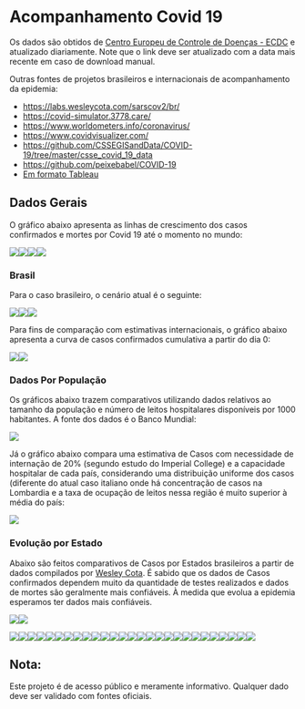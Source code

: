 Acompanhamento Covid 19
================

Os dados são obtidos de [Centro Europeu de Controle de Doenças - ECDC](https://www.ecdc.europa.eu/sites/default/files/documents/COVID-19-geographic-disbtribution-worldwide-2020-03-22.xlsx) e atualizado diariamente. Note que o link deve ser atualizado com a data mais recente em caso de download manual.

Outras fontes de projetos brasileiros e internacionais de acompanhamento da epidemia:

-   <https://labs.wesleycota.com/sarscov2/br/>
-   <https://covid-simulator.3778.care/>
-   <https://www.worldometers.info/coronavirus/>
-   <https://www.covidvisualizer.com/>
-   <https://github.com/CSSEGISandData/COVID-19/tree/master/csse_covid_19_data>
-   <https://github.com/peixebabel/COVID-19>
-   [Em formato Tableau](https://www.tableau.com/covid-19-coronavirus-data-resources)

Dados Gerais
------------

O gráfico abaixo apresenta as linhas de crescimento dos casos confirmados e mortes por Covid 19 até o momento no mundo:

![](README_files/figure-markdown_github/unnamed-chunk-3-1.png)![](README_files/figure-markdown_github/unnamed-chunk-3-2.png)![](README_files/figure-markdown_github/unnamed-chunk-3-3.png)![](README_files/figure-markdown_github/unnamed-chunk-3-4.png)

### Brasil

Para o caso brasileiro, o cenário atual é o seguinte:

![](README_files/figure-markdown_github/unnamed-chunk-4-1.png)![](README_files/figure-markdown_github/unnamed-chunk-4-2.png)![](README_files/figure-markdown_github/unnamed-chunk-4-3.png)

Para fins de comparação com estimativas internacionais, o gráfico abaixo apresenta a curva de casos confirmados cumulativa a partir do dia 0:

![](README_files/figure-markdown_github/unnamed-chunk-6-1.png)![](README_files/figure-markdown_github/unnamed-chunk-6-2.png)

### Dados Por População

Os gráficos abaixo trazem comparativos utilizando dados relativos ao tamanho da população e número de leitos hospitalares disponíveis por 1000 habitantes. A fonte dos dados é o Banco Mundial:

![](README_files/figure-markdown_github/unnamed-chunk-8-1.png)

Já o gráfico abaixo compara uma estimativa de Casos com necessidade de internação de 20% (segundo estudo do Imperial College) e a capacidade hospitalar de cada país, considerando uma distribuição uniforme dos casos (diferente do atual caso italiano onde há concentração de casos na Lombardia e a taxa de ocupação de leitos nessa região é muito superior à média do país:

![](README_files/figure-markdown_github/unnamed-chunk-9-1.png)

### Evolução por Estado

Abaixo são feitos comparativos de Casos por Estados brasileiros a partir de dados compilados por [Wesley Cota](https://raw.githubusercontent.com/wcota/covid19br/master/cases-brazil-states.csv). É sabido que os dados de Casos confirmados dependem muito da quantidade de testes realizados e dados de mortes são geralmente mais confiáveis. À medida que evolua a epidemia esperamos ter dados mais confiáveis.

![](README_files/figure-markdown_github/unnamed-chunk-11-1.png)![](README_files/figure-markdown_github/unnamed-chunk-11-2.png)

![](README_files/figure-markdown_github/unnamed-chunk-12-1.png)![](README_files/figure-markdown_github/unnamed-chunk-12-2.png)![](README_files/figure-markdown_github/unnamed-chunk-12-3.png)![](README_files/figure-markdown_github/unnamed-chunk-12-4.png)![](README_files/figure-markdown_github/unnamed-chunk-12-5.png)![](README_files/figure-markdown_github/unnamed-chunk-12-6.png)![](README_files/figure-markdown_github/unnamed-chunk-12-7.png)![](README_files/figure-markdown_github/unnamed-chunk-12-8.png)![](README_files/figure-markdown_github/unnamed-chunk-12-9.png)![](README_files/figure-markdown_github/unnamed-chunk-12-10.png)![](README_files/figure-markdown_github/unnamed-chunk-12-11.png)![](README_files/figure-markdown_github/unnamed-chunk-12-12.png)![](README_files/figure-markdown_github/unnamed-chunk-12-13.png)![](README_files/figure-markdown_github/unnamed-chunk-12-14.png)![](README_files/figure-markdown_github/unnamed-chunk-12-15.png)![](README_files/figure-markdown_github/unnamed-chunk-12-16.png)![](README_files/figure-markdown_github/unnamed-chunk-12-17.png)![](README_files/figure-markdown_github/unnamed-chunk-12-18.png)![](README_files/figure-markdown_github/unnamed-chunk-12-19.png)![](README_files/figure-markdown_github/unnamed-chunk-12-20.png)![](README_files/figure-markdown_github/unnamed-chunk-12-21.png)![](README_files/figure-markdown_github/unnamed-chunk-12-22.png)![](README_files/figure-markdown_github/unnamed-chunk-12-23.png)![](README_files/figure-markdown_github/unnamed-chunk-12-24.png)![](README_files/figure-markdown_github/unnamed-chunk-12-25.png)![](README_files/figure-markdown_github/unnamed-chunk-12-26.png)![](README_files/figure-markdown_github/unnamed-chunk-12-27.png)

Nota:
-----

Este projeto é de acesso público e meramente informativo. Qualquer dado deve ser validado com fontes oficiais.
